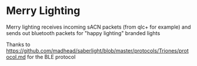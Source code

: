 # Merry Lighting
Merry lighting receives incoming sACN packets (from qlc+ for example) and sends out bluetooth packets for "happy lighting" branded lights

Thanks to https://github.com/madhead/saberlight/blob/master/protocols/Triones/protocol.md for the BLE protocol